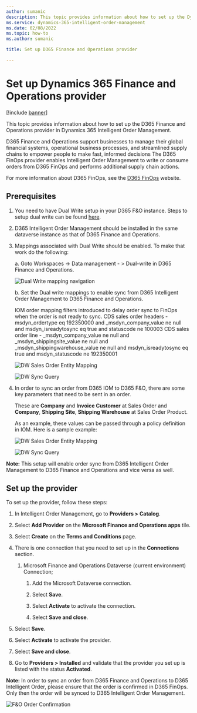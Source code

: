 ```yaml
---
author: sumanic
description: This topic provides information about how to set up the Dynamics 365 Finance & Operations Provider provider in Dynamics 365 Intelligent Order Management.
ms.service: dynamics-365-intelligent-order-management
ms.date: 02/08/2022
ms.topic: how-to
ms.author: sumanic

title: Set up D365 Finance and Operations provider

---
```


# Set up Dynamics 365 Finance and Operations provider

[!include [banner](includes/banner.md)]


This topic provides information about how to set up the D365 Finance and Operations provider in Dynamics 365 Intelligent Order Management.

D365 Finance and Operations support businesses to manage their global financial systems, operational business processes, and streamlined supply chains to empower people to make fast, informed decisions The D365 FinOps provider enables Intelligent Order Management to write or consume orders from D365 FinOps and performs additional supply chain actions.  

For more information about D365 FinOps, see the [D365 FinOps](https://dynamics.microsoft.com/en-us/finance/overview/) website. 

## Prerequisites 

1. You need to have Dual Write setup in your D365 F&O instance. Steps to setup dual write can be found [here](https://docs.microsoft.com/en-us/dynamics365/fin-ops-core/dev-itpro/data-entities/dual-write/connection-setup).
2. D365 Intelligent Order Management should be installed in the same dataverse instance as that of D365 Finance and Operations.
3. Mappings associated with Dual Write should be enabled. To make that work do the following:
   
   a. Goto Workspaces -> Data management - > Dual-write in D365 Finance and Operations.
   
   ![Dual Write mapping navigation](media/DualWriteMapping.png)
   
   b. Set the Dual write mappings to enable sync from D365 Intelligent Order Management to D365 Finance and Operations.
   
   IOM order mapping filters introduced to delay order sync to FinOps when the order is not ready to sync.
   CDS sales order headers - msdyn_ordertype eq 192350000 and _msdyn_company_value ne null and msdyn_isreadytosync eq true and statuscode ne 100003
   CDS sales order line - _msdyn_company_value ne null and _msdyn_shippingsite_value ne null and _msdyn_shippingwarehouse_value ne null and msdyn_isreadytosync eq true and          msdyn_statuscode ne 192350001
   
   ![DW Sales Order Entity Mapping](media/DWEntityMapping.png)
   
   ![DW Sync Query](media/DWQuery.png)
   
4. In order to sync an order from D365 IOM to D365 F&O, there are some key parameters that need to be sent in an order. 

   These are **Company** and **Invoice Customer** at Sales Order and **Company**, **Shipping Site**, **Shipping Warehouse** at Sales Order Product.
   
   As an example, these values can be passed through a policy definition in IOM. Here is a sample example:
   
   ![DW Sales Order Entity Mapping](media/SOHeaderPolicy.png)
    
   ![DW Sync Query](media/SalesProductpolicy.png)
   
 
 **Note:** This setup will enable order sync from D365 Intelligent Order Management to D365 Finance and Operations and vice versa as well. 
  

## Set up the provider
To set up the provider, follow these steps: 

1.  In Intelligent Order Management, go to **Providers > Catalog**.

2.  Select **Add Provider** on the **Microsoft Finance and Operations apps** tile.

3.  Select **Create** on the **Terms and Conditions** page.

4.  There is one connection that you need to set up in the **Connections** section.

    1. Microsoft Finance and Operations Dataverse (current environment) Connection;

       1. Add the Microsoft Dataverse connection.

       1. Select **Save**.

       1. Select **Activate** to activate the connection.

       1. Select **Save and close**.

5. Select **Save**.

6. Select **Activate** to activate the provider.

7. Select **Save and close**.

8. Go to **Providers > Installed** and validate that the provider you set up is listed with the status **Activated**.

**Note:** In order to sync an order from D365 Finance and Operations to D365 Intelligent Order, please ensure that the order is confirmed in D365 FinOps. Only then the order will be synced to D365 Intelligent Order Management.

![F&O Order Confirmation](media/OrderConfirm.png)
